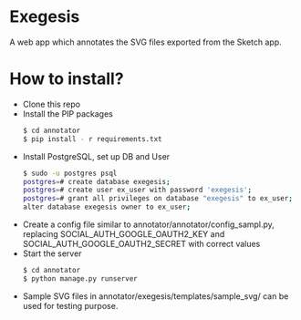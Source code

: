 # Exegesis

A web app which annotates the SVG files exported from the Sketch app.

# How to install?

  - Clone this repo
  - Install the PIP packages
      ```sh
    $ cd annotator
    $ pip install - r requirements.txt
    ```
  - Install PostgreSQL, set up DB and User  
      ```sh
    $ sudo -u postgres psql
    postgres=# create database exegesis;
    postgres=# create user ex_user with password 'exegesis';
    postgres=# grant all privileges on database "exegesis" to ex_user;
    alter database exegesis owner to ex_user;
    ```
  - Create a config file similar to annotator/annotator/config_sampl.py, replacing SOCIAL_AUTH_GOOGLE_OAUTH2_KEY and SOCIAL_AUTH_GOOGLE_OAUTH2_SECRET with correct values
  - Start the server
      ```sh
    $ cd annotator
    $ python manage.py runserver
    ```
  - Sample SVG files in annotator/exegesis/templates/sample_svg/ can be used for testing purpose.
